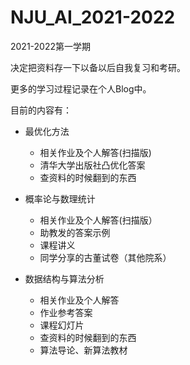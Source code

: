 # NJU_AI_2021-2022
2021-2022第一学期

决定把资料存一下以备以后自我复习和考研。

更多的学习过程记录在个人Blog中。

目前的内容有：

- 最优化方法
  - 相关作业及个人解答(扫描版)
  - 清华大学出版社凸优化答案
  - 查资料的时候翻到的东西

- 概率论与数理统计
  - 相关作业及个人解答(扫描版）
  - 助教发的答案示例
  - 课程讲义
  - 同学分享的古董试卷（其他院系）

- 数据结构与算法分析
  - 相关作业及个人解答
  - 作业参考答案
  - 课程幻灯片
  - 查资料的时候翻到的东西
  - 算法导论、新算法教材
